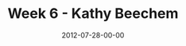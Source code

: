 ---
layout: message
category: message
series: "The Good Life"
title: "Week 6 - Kathy Beechem"
date: 2012-07-28-00-00
message_id: 739
audio: "http://s3.amazonaws.com/crossroads-media/media/legacy/mp3/goodlife_06.mp3"
audio-duration: "38:46"
program: "http://s3.amazonaws.com/crossroads-media/media/legacy/documents/07_28-29_12Program.pdf"
description: "We're learning about how the good life comes when we take Jesus at his word."
video: "https://s3.amazonaws.com/crossroadsvideomessages/goodlife_06.mp4"
video-duration: "38:51"
video-image: "http://s3.amazonaws.com/crossroads-media/images/legacy/content/goodlife_06_still.jpg"
explicit: false
---
